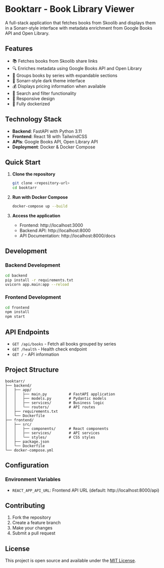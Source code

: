 # Booktarr - Book Library Viewer

A full-stack application that fetches books from Skoolib and displays them in a Sonarr-style interface with metadata enrichment from Google Books API and Open Library.

## Features

- 📚 Fetches books from Skoolib share links
- 🔍 Enriches metadata using Google Books API and Open Library
- 📖 Groups books by series with expandable sections
- 🎨 Sonarr-style dark theme interface
- 💰 Displays pricing information when available
- 🔎 Search and filter functionality
- 📱 Responsive design
- 🐳 Fully dockerized

## Technology Stack

- **Backend**: FastAPI with Python 3.11
- **Frontend**: React 18 with TailwindCSS
- **APIs**: Google Books API, Open Library API
- **Deployment**: Docker & Docker Compose

## Quick Start

1. **Clone the repository**
   ```bash
   git clone <repository-url>
   cd booktarr
   ```

2. **Run with Docker Compose**
   ```bash
   docker-compose up --build
   ```

3. **Access the application**
   - Frontend: http://localhost:3000
   - Backend API: http://localhost:8000
   - API Documentation: http://localhost:8000/docs

## Development

### Backend Development

```bash
cd backend
pip install -r requirements.txt
uvicorn app.main:app --reload
```

### Frontend Development

```bash
cd frontend
npm install
npm start
```

## API Endpoints

- `GET /api/books` - Fetch all books grouped by series
- `GET /health` - Health check endpoint
- `GET /` - API information

## Project Structure

```
booktarr/
├── backend/
│   ├── app/
│   │   ├── main.py          # FastAPI application
│   │   ├── models.py        # Pydantic models
│   │   ├── services/        # Business logic
│   │   └── routers/         # API routes
│   ├── requirements.txt
│   └── Dockerfile
├── frontend/
│   ├── src/
│   │   ├── components/      # React components
│   │   ├── services/        # API services
│   │   └── styles/          # CSS styles
│   ├── package.json
│   └── Dockerfile
└── docker-compose.yml
```

## Configuration

### Environment Variables

- `REACT_APP_API_URL`: Frontend API URL (default: http://localhost:8000/api)

## Contributing

1. Fork the repository
2. Create a feature branch
3. Make your changes
4. Submit a pull request

## License

This project is open source and available under the [MIT License](LICENSE).